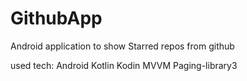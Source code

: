 # GithubApp
Android application to show Starred repos from github

used tech:
Android 
Kotlin
Kodin
MVVM
Paging-library3
